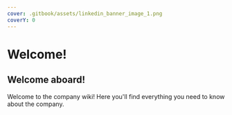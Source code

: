 ```yaml
---
cover: .gitbook/assets/linkedin_banner_image_1.png
coverY: 0
---
```


# Welcome!

## Welcome aboard!

Welcome to the company wiki! Here you'll find everything you need to know about the company.
